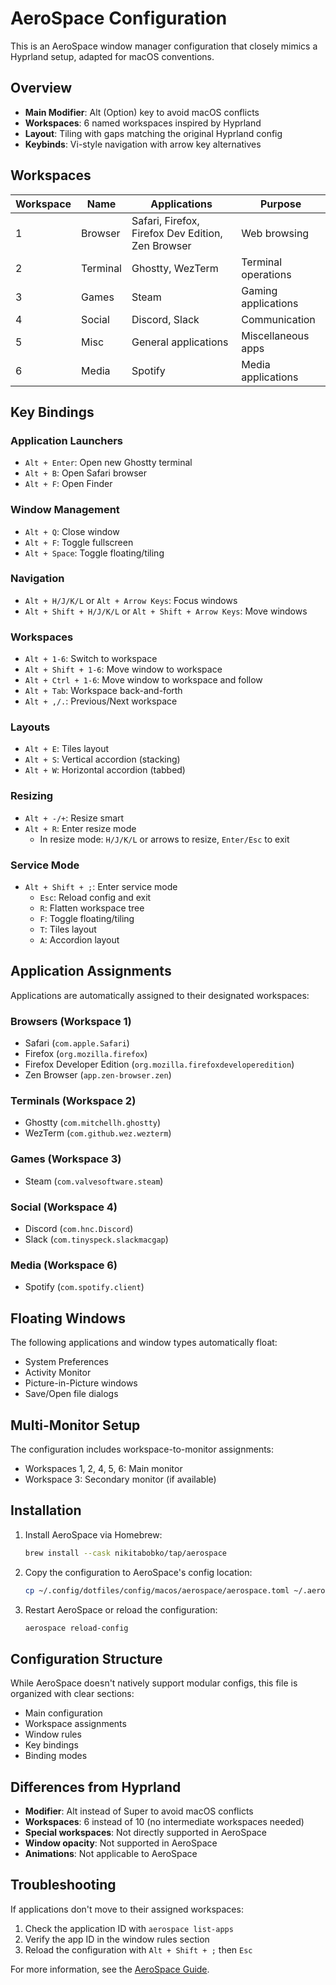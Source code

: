 # AeroSpace Configuration

This is an AeroSpace window manager configuration that closely mimics a Hyprland setup, adapted for macOS conventions.

## Overview

- **Main Modifier**: Alt (Option) key to avoid macOS conflicts
- **Workspaces**: 6 named workspaces inspired by Hyprland
- **Layout**: Tiling with gaps matching the original Hyprland config
- **Keybinds**: Vi-style navigation with arrow key alternatives

## Workspaces

| Workspace | Name | Applications | Purpose |
|-----------|------|--------------|---------|
| 1 | Browser | Safari, Firefox, Firefox Dev Edition, Zen Browser | Web browsing |
| 2 | Terminal | Ghostty, WezTerm | Terminal operations |
| 3 | Games | Steam | Gaming applications |
| 4 | Social | Discord, Slack | Communication |
| 5 | Misc | General applications | Miscellaneous apps |
| 6 | Media | Spotify | Media applications |

## Key Bindings

### Application Launchers
- `Alt + Enter`: Open new Ghostty terminal
- `Alt + B`: Open Safari browser
- `Alt + F`: Open Finder

### Window Management
- `Alt + Q`: Close window
- `Alt + F`: Toggle fullscreen
- `Alt + Space`: Toggle floating/tiling

### Navigation
- `Alt + H/J/K/L` or `Alt + Arrow Keys`: Focus windows
- `Alt + Shift + H/J/K/L` or `Alt + Shift + Arrow Keys`: Move windows

### Workspaces
- `Alt + 1-6`: Switch to workspace
- `Alt + Shift + 1-6`: Move window to workspace
- `Alt + Ctrl + 1-6`: Move window to workspace and follow
- `Alt + Tab`: Workspace back-and-forth
- `Alt + ,/.`: Previous/Next workspace

### Layouts
- `Alt + E`: Tiles layout
- `Alt + S`: Vertical accordion (stacking)
- `Alt + W`: Horizontal accordion (tabbed)

### Resizing
- `Alt + -/+`: Resize smart
- `Alt + R`: Enter resize mode
  - In resize mode: `H/J/K/L` or arrows to resize, `Enter/Esc` to exit

### Service Mode
- `Alt + Shift + ;`: Enter service mode
  - `Esc`: Reload config and exit
  - `R`: Flatten workspace tree
  - `F`: Toggle floating/tiling
  - `T`: Tiles layout
  - `A`: Accordion layout

## Application Assignments

Applications are automatically assigned to their designated workspaces:

### Browsers (Workspace 1)
- Safari (`com.apple.Safari`)
- Firefox (`org.mozilla.firefox`)
- Firefox Developer Edition (`org.mozilla.firefoxdeveloperedition`)
- Zen Browser (`app.zen-browser.zen`)

### Terminals (Workspace 2)
- Ghostty (`com.mitchellh.ghostty`)
- WezTerm (`com.github.wez.wezterm`)

### Games (Workspace 3)
- Steam (`com.valvesoftware.steam`)

### Social (Workspace 4)
- Discord (`com.hnc.Discord`)
- Slack (`com.tinyspeck.slackmacgap`)

### Media (Workspace 6)
- Spotify (`com.spotify.client`)

## Floating Windows

The following applications and window types automatically float:
- System Preferences
- Activity Monitor
- Picture-in-Picture windows
- Save/Open file dialogs

## Multi-Monitor Setup

The configuration includes workspace-to-monitor assignments:
- Workspaces 1, 2, 4, 5, 6: Main monitor
- Workspace 3: Secondary monitor (if available)

## Installation

1. Install AeroSpace via Homebrew:
   ```bash
   brew install --cask nikitabobko/tap/aerospace
   ```

2. Copy the configuration to AeroSpace's config location:
   ```bash
   cp ~/.config/dotfiles/config/macos/aerospace/aerospace.toml ~/.aerospace.toml
   ```

3. Restart AeroSpace or reload the configuration:
   ```bash
   aerospace reload-config
   ```

## Configuration Structure

While AeroSpace doesn't natively support modular configs, this file is organized with clear sections:
- Main configuration
- Workspace assignments
- Window rules
- Key bindings
- Binding modes

## Differences from Hyprland

- **Modifier**: Alt instead of Super to avoid macOS conflicts
- **Workspaces**: 6 instead of 10 (no intermediate workspaces needed)
- **Special workspaces**: Not directly supported in AeroSpace
- **Window opacity**: Not supported in AeroSpace
- **Animations**: Not applicable to AeroSpace

## Troubleshooting

If applications don't move to their assigned workspaces:
1. Check the application ID with `aerospace list-apps`
2. Verify the app ID in the window rules section
3. Reload the configuration with `Alt + Shift + ;` then `Esc`

For more information, see the [AeroSpace Guide](https://nikitabobko.github.io/AeroSpace/guide).